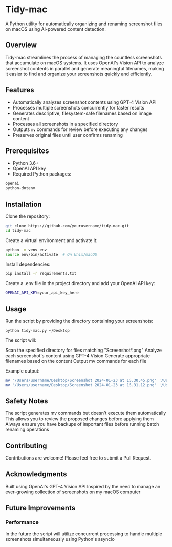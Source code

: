 # Tidy-mac

A Python utility for automatically organizing and renaming screenshot files on macOS using AI-powered content detection.

## Overview

Tidy-mac streamlines the process of managing the countless screenshots that accumulate on macOS systems. It uses OpenAI's Vision API to analyze screenshot contents in parallel and generate meaningful filenames, making it easier to find and organize your screenshots quickly and efficiently.

## Features

* Automatically analyzes screenshot contents using GPT-4 Vision API
* Processes multiple screenshots concurrently for faster results
* Generates descriptive, filesystem-safe filenames based on image content
* Processes all screenshots in a specified directory
* Outputs `mv` commands for review before executing any changes
* Preserves original files until user confirms renaming

## Prerequisites

* Python 3.6+
* OpenAI API key
* Required Python packages:

```bash
openai
python-dotenv
```

## Installation

Clone the repository:

```bash
git clone https://github.com/yourusername/tidy-mac.git
cd tidy-mac
```

Create a virtual environment and activate it:

```bash
python -m venv env
source env/bin/activate  # On Unix/macOS
```

Install dependencies:

```bash
pip install -r requirements.txt
```

Create a .env file in the project directory and add your OpenAI API key:

```bash
OPENAI_API_KEY=your_api_key_here
```

## Usage

Run the script by providing the directory containing your screenshots:

```bash
python tidy-mac.py ~/Desktop
```

The script will:

Scan the specified directory for files matching "Screenshot*.png"
Analyze each screenshot's content using GPT-4 Vision
Generate appropriate filenames based on the content
Output mv commands for each file

Example output:

```bash
mv '/Users/username/Desktop/Screenshot 2024-01-23 at 15.30.45.png' '/Users/username/Desktop/code_editor_python.png'
mv '/Users/username/Desktop/Screenshot 2024-01-23 at 15.31.12.png' '/Users/username/Desktop/browser_documentation.png'
```

## Safety Notes

The script generates mv commands but doesn't execute them automatically
This allows you to review the proposed changes before applying them
Always ensure you have backups of important files before running batch renaming operations

## Contributing

Contributions are welcome! Please feel free to submit a Pull Request.

## Acknowledgments

Built using OpenAI's GPT-4 Vision API
Inspired by the need to manage an ever-growing collection of screenshots on my macOS computer

## Future Improvements

### Performance

In the future the script will utilize concurrent processing to handle multiple screenshots simultaneously using Python's asyncio
